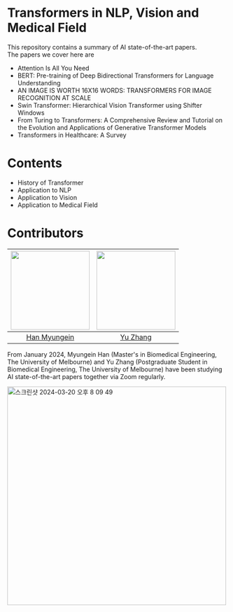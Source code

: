 # Transformers in NLP, Vision and Medical Field
This repository contains a summary of AI state-of-the-art papers.       
The papers we cover here are
- Attention Is All You Need
- BERT: Pre-training of Deep Bidirectional Transformers for Language Understanding
- AN IMAGE IS WORTH 16X16 WORDS: TRANSFORMERS FOR IMAGE RECOGNITION AT SCALE
- Swin Transformer: Hierarchical Vision Transformer using Shifter Windows
- From Turing to Transformers: A Comprehensive Review and Tutorial on the Evolution and Applications of Generative Transformer Models
- Transformers in Healthcare: A Survey

# Contents
- History of Transformer      
- Application to NLP      
- Application to Vision     
- Application to Medical Field     

# Contributors
| [<img src="https://github.com/hanmyu.png" width="180dp;"/>](https://github.com/hanmyu) | [<img src="https://github.com/yuzhangzac.png" width="180dp;"/>](https://github.com/yuzhangzac) |
| --- | --- |
| <div align="center">[Han Myungein](https://github.com/hanmyu)</div> | <div align="center">[Yu Zhang](https://github.com/yuzhangzac)</div> |

From January 2024, Myungein Han (Master's in Biomedical Engineering, The University of Melbourne) and Yu Zhang (Postgraduate Student in Biomedical Engineering, The University of Melbourne) have been studying AI state-of-the-art papers together via Zoom regularly.  

<img width="500" alt="스크린샷 2024-03-20 오후 8 09 49" src="https://github.com/hanmyu/Transformers-in-NLP-Vision-Medical-Field/assets/157959298/1da802d6-42cd-4c68-8e7f-915f63905e9c">

